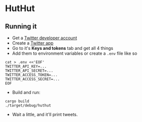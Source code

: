 # HutHut

## Running it

* Get a [Twitter developer account](https://developer.twitter.com/en/docs/basics/developer-portal/overview)
* Create a [Twitter app](https://developer.twitter.com/en/apps)
* Go to it's **Keys and tokens** tab and get all 4 things
* Add them to environment variables or create a `.env` file like so

```
cat > .env <<'EOF'
TWITTER_API_KEY=...
TWITTER_API_SECRET=...
TWITTER_ACCESS_TOKEN=...
TWITTER_ACCESS_SECRET=...
EOF
```

* Build and run:

```
cargo build
./target/debug/huthut
```

* Wait a little, and it'll print tweets.
